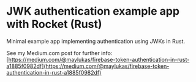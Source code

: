 # JWK authentication example app with Rocket (Rust)

Minimal example app implementing authentication using JWKs in Rust.

See my Medium.com post for further info: [https://medium.com/@maylukas/firebase-token-authentication-in-rust-a1885f0982df](https://medium.com/@maylukas/firebase-token-authentication-in-rust-a1885f0982df)
